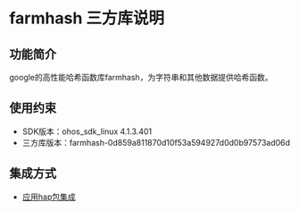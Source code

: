 # farmhash 三方库说明
## 功能简介
google的高性能哈希函数库farmhash，为字符串和其他数据提供哈希函数。
## 使用约束
- SDK版本：ohos_sdk_linux 4.1.3.401
- 三方库版本：farmhash-0d859a811870d10f53a594927d0d0b97573ad06d

## 集成方式
+ [应用hap包集成](docs/hap_integrate.md)
